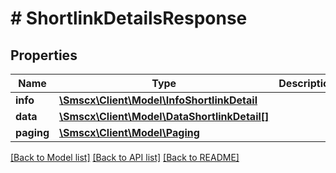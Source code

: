 # # ShortlinkDetailsResponse

## Properties

Name | Type | Description | Notes
------------ | ------------- | ------------- | -------------
**info** | [**\Smscx\Client\Model\InfoShortlinkDetail**](InfoShortlinkDetail.md) |  |
**data** | [**\Smscx\Client\Model\DataShortlinkDetail[]**](DataShortlinkDetail.md) |  |
**paging** | [**\Smscx\Client\Model\Paging**](Paging.md) |  |

[[Back to Model list]](../../README.md#models) [[Back to API list]](../../README.md#endpoints) [[Back to README]](../../README.md)
